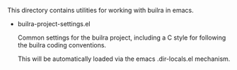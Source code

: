 This directory contains utilities for working with builra in
emacs. 

* builra-project-settings.el

  Common settings for the builra project, including a C style for following the
  builra coding conventions.

  This will be automatically loaded via the emacs .dir-locals.el mechanism.
